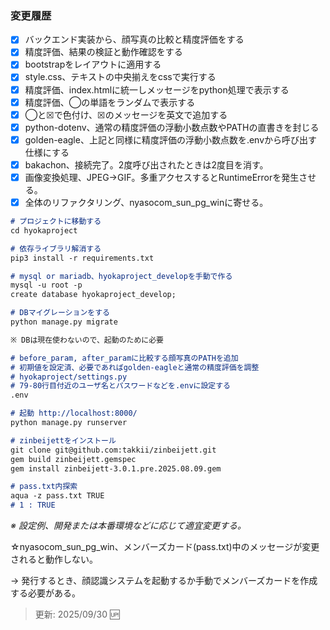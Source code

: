 ### 変更履歴

- [x] バックエンド実装から、顔写真の比較と精度評価をする
- [x] 精度評価、結果の検証と動作確認をする
- [x] bootstrapをレイアウトに適用する
- [x] style.css、テキストの中央揃えをcssで実行する
- [x] 精度評価、index.htmlに統一しメッセージをpython処理で表示する
- [x] 精度評価、◯の単語をランダムで表示する
- [x] ◯と☒で色付け、☒のメッセージを英文で追加する
- [x] python-dotenv、通常の精度評価の浮動小数点数やPATHの直書きを封じる
- [x] golden-eagle、上記と同様に精度評価の浮動小数点数を.envから呼び出す仕様にする
- [x] bakachon、接続完了。2度呼び出されたときは2度目を消す。
- [x] 画像変換処理、JPEG→GIF。多重アクセスするとRuntimeErrorを発生させる。
- [x] 全体のリファクタリング、nyasocom_sun_pg_winに寄せる。

```markdown
# プロジェクトに移動する
cd hyokaproject

# 依存ライブラリ解消する
pip3 install -r requirements.txt

# mysql or mariadb、hyokaproject_developを手動で作る
mysql -u root -p
create database hyokaproject_develop;

# DBマイグレーションをする
python manage.py migrate

※ DBは現在使わないので、起動のために必要

# before_param, after_paramに比較する顔写真のPATHを追加
# 初期値を設定済、必要であればgolden-eagleと通常の精度評価を調整
# hyokaproject/settings.py
# 79-80行目付近のユーザ名とパスワードなどを.envに設定する
.env

# 起動 http://localhost:8000/
python manage.py runserver

# zinbeijettをインストール
git clone git@github.com:takkii/zinbeijett.git
gem build zinbeijett.gemspec
gem install zinbeijett-3.0.1.pre.2025.08.09.gem

# pass.txt内探索
aqua -z pass.txt TRUE
# 1 : TRUE
```

_※ 設定例、開発または本番環境などに応じて適宜変更する。_

☆nyasocom_sun_pg_win、メンバーズカード(pass.txt)中のメッセージが変更されると動作しない。

→ 発行するとき、顔認識システムを起動するか手動でメンバーズカードを作成する必要がある。

> 更新: 2025/09/30 🆙